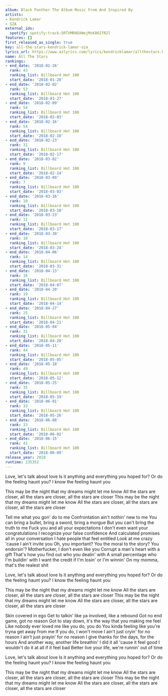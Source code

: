 ```yaml
---
album: Black Panther The Album Music From And Inspired By
artists:
- Kendrick Lamar
- SZA
external_ids:
  spotify: spotify:track:5RTVMR0OXWejMsK86IfR2l
features: []
first_released_as_single: true
key: all-the-stars-kendrick-lamar-sza
lyrics_url: https://www.azlyrics.com/lyrics/kendricklamar/allthestars.html
name: All The Stars
rankings:
- end_date: '2018-01-26'
  rank: 43
  ranking_list: Billboard Hot 100
  start_date: '2018-01-20'
- end_date: '2018-02-02'
  rank: 53
  ranking_list: Billboard Hot 100
  start_date: '2018-01-27'
- end_date: '2018-02-09'
  rank: 54
  ranking_list: Billboard Hot 100
  start_date: '2018-02-03'
- end_date: '2018-02-16'
  rank: 54
  ranking_list: Billboard Hot 100
  start_date: '2018-02-10'
- end_date: '2018-02-23'
  rank: 31
  ranking_list: Billboard Hot 100
  start_date: '2018-02-17'
- end_date: '2018-03-02'
  rank: 9
  ranking_list: Billboard Hot 100
  start_date: '2018-02-24'
- end_date: '2018-03-09'
  rank: 7
  ranking_list: Billboard Hot 100
  start_date: '2018-03-03'
- end_date: '2018-03-16'
  rank: 10
  ranking_list: Billboard Hot 100
  start_date: '2018-03-10'
- end_date: '2018-03-23'
  rank: 11
  ranking_list: Billboard Hot 100
  start_date: '2018-03-17'
- end_date: '2018-03-30'
  rank: 10
  ranking_list: Billboard Hot 100
  start_date: '2018-03-24'
- end_date: '2018-04-06'
  rank: 14
  ranking_list: Billboard Hot 100
  start_date: '2018-03-31'
- end_date: '2018-04-13'
  rank: 16
  ranking_list: Billboard Hot 100
  start_date: '2018-04-07'
- end_date: '2018-04-20'
  rank: 19
  ranking_list: Billboard Hot 100
  start_date: '2018-04-14'
- end_date: '2018-04-27'
  rank: 25
  ranking_list: Billboard Hot 100
  start_date: '2018-04-21'
- end_date: '2018-05-04'
  rank: 31
  ranking_list: Billboard Hot 100
  start_date: '2018-04-28'
- end_date: '2018-05-11'
  rank: 44
  ranking_list: Billboard Hot 100
  start_date: '2018-05-05'
- end_date: '2018-05-18'
  rank: 49
  ranking_list: Billboard Hot 100
  start_date: '2018-05-12'
- end_date: '2018-05-25'
  rank: 35
  ranking_list: Billboard Hot 100
  start_date: '2018-05-19'
- end_date: '2018-06-01'
  rank: 33
  ranking_list: Billboard Hot 100
  start_date: '2018-05-26'
- end_date: '2018-06-08'
  rank: 33
  ranking_list: Billboard Hot 100
  start_date: '2018-06-02'
- end_date: '2018-06-15'
  rank: 41
  ranking_list: Billboard Hot 100
  start_date: '2018-06-09'
release_year: 2018
runtime: 235352
---
```

Love, let's talk about love
Is it anything and everything you hoped for?
Or do the feeling haunt you?
I know the feeling haunt you


This may be the night that my dreams might let me know
All the stars are closer, all the stars are closer, all the stars are closer
This may be the night that my dreams might let me know
All the stars are closer, all the stars are closer, all the stars are closer


Tell me what you gon' do to me
Confrontation ain't nothin' new to me
You can bring a bullet, bring a sword, bring a morgue
But you can't bring the truth to me
Fuck you and all your expectations
I don't even want your congratulations
I recognize your false confidence
And calculated promises all in your conversation
I hate people that feel entitled
Look at me crazy 'cause I ain't invite you
Oh, you important?
You the moral to the story? You endorsin'?
Motherfucker, I don't even like you
Corrupt a man's heart with a gift
That's how you find out who you dealin' with
A small percentage who I'm buildin' with
I want the credit if I'm losin' or I'm winnin'
On my momma, that's the realest shit

Love, let's talk about love
Is it anything and everything you hoped for?
Or do the feeling haunt you?
I know the feeling haunt you


This may be the night that my dreams might let me know
All the stars are closer, all the stars are closer, all the stars are closer
This may be the night that my dreams might let me know
All the stars are closer, all the stars are closer, all the stars are closer

Skin covered in ego
Get to talkin' like ya involved, like a rebound
Got no end game, got no reason
Got to stay down, it's the way that you making me feel
Like nobody ever loved me like you do, you do
You kinda feeling like you're tryna get away from me
If you do, I won't move
I ain't just cryin' for no reason
I ain't just prayin' for no reason
I give thanks for the days, for the hours
And another way, another life breathin'
I did it all 'cause it feel good
I wouldn't do it at all if it feel bad
Better live your life, we're runnin' out of time


Love, let's talk about love
Is it anything and everything you hoped for?
Or do the feeling haunt you?
I know the feeling haunt you


This may be the night that my dreams might let me know
All the stars are closer, all the stars are closer, all the stars are closer
This may be the night that my dreams might let me know
All the stars are closer, all the stars are closer, all the stars are closer
